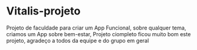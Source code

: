 # Vitalis-projeto
Projeto de faculdade para criar um App Funcional, sobre qualquer tema, criamos um App sobre bem-estar, Projeto ciompleto ficou muito bom este projeto, agradeço a todos da equipe e do grupo em geral 
